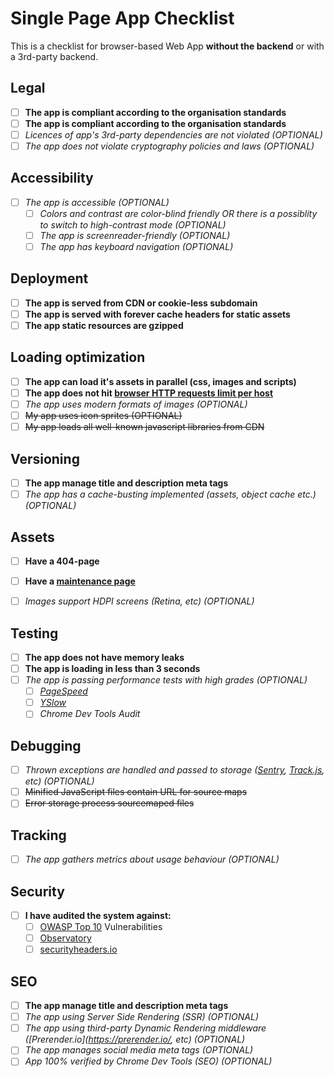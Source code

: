 # Single Page App Checklist

This is a checklist for browser-based Web App **without the backend** or with a 3rd-party backend.

## Legal

 - [ ] **The app is compliant according to the organisation standards**
 - [ ] **The app is compliant according to the organisation standards**
 - [ ] *Licences of app's 3rd-party dependencies are not violated (OPTIONAL)*
 - [ ] *The app does not violate cryptography policies and laws (OPTIONAL)*

## Accessibility
 
 - [ ] *The app is accessible (OPTIONAL)*
    - [ ] *Colors and contrast are color-blind friendly OR there is a possiblity to switch to high-contrast mode (OPTIONAL)*
    - [ ] *The app is screenreader-friendly (OPTIONAL)*
    - [ ] *The app has keyboard navigation (OPTIONAL)*

## Deployment

 - [ ] **The app is served from CDN or cookie-less subdomain**
 - [ ] **The app is served with forever cache headers for static assets**
 - [ ] **The app static resources are gzipped**

## Loading optimization

 - [ ] **The app can load it's assets in parallel (css, images and scripts)**
 - [ ] **The app does not hit [browser HTTP requests limit per host](http://stackoverflow.com/questions/985431/max-parallel-http-connections-in-a-browser)**
 - [ ] *The app uses modern formats of images (OPTIONAL)*
 - [ ] ~~My app uses icon sprites (OPTIONAL)~~
 - [ ] ~~My app loads all well-known javascript libraries from CDN~~

## Versioning

 - [ ] **The app manage title and description meta tags**
 - [ ] *The app has a cache-busting implemented (assets, object cache etc.) (OPTIONAL)*

## Assets

 - [ ] **Have a 404-page**
 - [ ] **Have a [maintenance page](https://www.smashingmagazine.com/2009/06/effective-maintenance-pages-examples-and-best-practices/)**
 - [ ] *Images support HDPI screens (Retina, etc) (OPTIONAL)*


## Testing

 - [ ] **The app does not have memory leaks**
 - [ ] **The app is loading in less than 3 seconds**
 - [ ] *The app is passing performance tests with high grades (OPTIONAL)*
    - [ ] *[PageSpeed](https://developers.google.com/speed/pagespeed/)*
    - [ ] *[YSlow](http://yslow.org/)*
    - [ ] *Chrome Dev Tools Audit*

## Debugging

 - [ ] *Thrown exceptions are handled and passed to storage ([Sentry](https://sentry.io/), [Track.js](https://trackjs.com/), etc) (OPTIONAL)*
 - [ ] ~~Minified JavaScript files contain URL for source maps~~
 - [ ] ~~Error storage process sourcemaped files~~

## Tracking

 - [ ] *The app gathers metrics about usage behaviour (OPTIONAL)*

## Security
 - [ ] **I have audited the system against:**
    - [ ] [OWASP Top 10](https://www.owasp.org/index.php/OWASP_Top_Ten_Cheat_Sheet) Vulnerabilities
    - [ ] [Observatory](https://observatory.mozilla.org/)
    - [ ] [securityheaders.io](https://securityheaders.io/)

## SEO

 - [ ] **The app manage title and description meta tags**
 - [ ] *The app using Server Side Rendering (SSR) (OPTIONAL)*
 - [ ] *The app using third-party Dynamic Rendering middleware ([Prerender.io](https://prerender.io/, etc) (OPTIONAL)*
 - [ ] *The app manages social media meta tags (OPTIONAL)*
 - [ ] *App 100% verified by Chrome Dev Tools (SEO) (OPTIONAL)*
